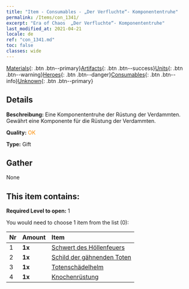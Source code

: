 ```yaml
---
title: "Item - Consumables - „Der Verfluchte“- Komponententruhe"
permalink: /Items/con_1341/
excerpt: "Era of Chaos  „Der Verfluchte“- Komponententruhe"
last_modified_at: 2021-04-21
locale: de
ref: "con_1341.md"
toc: false
classes: wide
---
```

 [Materials](/de/Items/){: .btn .btn--primary}[Artifacts](/de/Items/Artifacts/){: .btn .btn--success}[Units](/de/Items/Units/){: .btn .btn--warning}[Heroes](/de/Items/Heroes/){: .btn .btn--danger}[Consumables](/de/Items/Consumables/){: .btn .btn--info}[Unknown](/de/Items/Unknown/){: .btn .btn--primary}

## Details
 **Beschreibung:** Eine Komponententruhe der Rüstung der Verdammten. Gewährt eine Komponente für die Rüstung der Verdammten.

 **Quality:** <span style="color: #FF8C00">OK</span>

 **Type:** Gift

## Gather

  None

## This item contains:

 **Required Level to open:** 1

 You would need to choose 1 item from the list (0):

  | Nr | Amount |     Item    |
  |:---|:-------|:------------|
  | 1 |  **1x** | [Schwert des Höllenfeuers](/de/Items/art_121/) |  | 
  | 2 |  **1x** | [Schild der gähnenden Toten](/de/Items/art_122/) |  | 
  | 3 |  **1x** | [Totenschädelhelm](/de/Items/art_123/) |  | 
  | 4 |  **1x** | [Knochenrüstung](/de/Items/art_124/) |  | 
